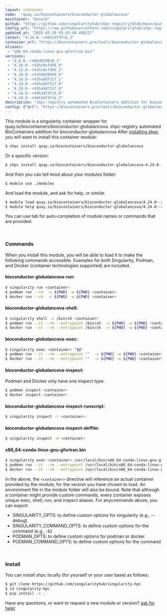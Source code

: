 ```yaml
---
layout: container
name:  "quay.io/biocontainers/bioconductor-globalancova"
maintainer: "@vsoch"
github: "https://github.com/singularityhub/shpc-registry/blob/main/quay.io/biocontainers/bioconductor-globalancova/container.yaml"
config_url: "https://raw.githubusercontent.com/singularityhub/shpc-registry/main/quay.io/biocontainers/bioconductor-globalancova/container.yaml"
updated_at: "2025-03-20 03:35:49.496227"
latest: "4.24.0--r44h3df3fcb_2"
container_url: "https://biocontainers.pro/tools/bioconductor-globalancova"
aliases:
 - "x86_64-conda-linux-gnu-gfortran.bin"
versions:
 - "4.8.0--r40hd029910_1"
 - "4.16.0--r42hc0cfd56_0"
 - "4.12.0--r41hc0cfd56_2"
 - "4.10.0--r41hd029910_0"
 - "4.16.0--r42ha9d7317_1"
 - "4.18.0--r43ha9d7317_0"
 - "4.20.0--r43ha9d7317_0"
 - "4.24.0--r44h3df3fcb_0"
 - "4.24.0--r44h3df3fcb_2"
description: "shpc-registry automated BioContainers addition for bioconductor-globalancova"
config: {"url": "https://biocontainers.pro/tools/bioconductor-globalancova", "maintainer": "@vsoch", "description": "shpc-registry automated BioContainers addition for bioconductor-globalancova", "latest": {"4.24.0--r44h3df3fcb_2": "sha256:7940928e5cce158d4ec189c7a64ab8cf057a4a41ffd7b48eb20a80b35259d735"}, "tags": {"4.8.0--r40hd029910_1": "sha256:48fa31b9abc9c639ffe18c956bf9cfc4edd3d59502cd6394ba55c5d34ba3439f", "4.16.0--r42hc0cfd56_0": "sha256:e77e6ab8f53f5850c8d7289ffcc2cc474eadd66a15293f0537cf0120214f9702", "4.12.0--r41hc0cfd56_2": "sha256:778cc304a4c36ad072eaf43416d49ed9db07009219130d4f84cbfcb832155a32", "4.10.0--r41hd029910_0": "sha256:1012fd44ec127ec6368902cc4fd45bec8f302c94131cd63d2eccb05ea247e30b", "4.16.0--r42ha9d7317_1": "sha256:304e467341f7dc11b0b1723414f5596f62bc59fd6fcff613e453f0e279f4d219", "4.18.0--r43ha9d7317_0": "sha256:1021a7c6eefde28ec43f329bce4cb12c28271ccec4d2aa7d72df709d0c249627", "4.20.0--r43ha9d7317_0": "sha256:7d1c261aebfe7b5c0b30a1fb3ad2301034a2dc136debb399c7658c436a78769c", "4.24.0--r44h3df3fcb_0": "sha256:6b8ff780516781196e2aade0fd6e1c8af59e02c3d7c69ef8b996ddeb70a4c55f", "4.24.0--r44h3df3fcb_2": "sha256:7940928e5cce158d4ec189c7a64ab8cf057a4a41ffd7b48eb20a80b35259d735"}, "docker": "quay.io/biocontainers/bioconductor-globalancova", "aliases": {"x86_64-conda-linux-gnu-gfortran.bin": "/usr/local/bin/x86_64-conda-linux-gnu-gfortran.bin"}}
---
```


This module is a singularity container wrapper for quay.io/biocontainers/bioconductor-globalancova.
shpc-registry automated BioContainers addition for bioconductor-globalancova
After [installing shpc](#install) you will want to install this container module:


```bash
$ shpc install quay.io/biocontainers/bioconductor-globalancova
```

Or a specific version:

```bash
$ shpc install quay.io/biocontainers/bioconductor-globalancova:4.24.0--r44h3df3fcb_2
```

And then you can tell lmod about your modules folder:

```bash
$ module use ./modules
```

And load the module, and ask for help, or similar.

```bash
$ module load quay.io/biocontainers/bioconductor-globalancova/4.24.0--r44h3df3fcb_2
$ module help quay.io/biocontainers/bioconductor-globalancova/4.24.0--r44h3df3fcb_2
```

You can use tab for auto-completion of module names or commands that are provided.

<br>

### Commands

When you install this module, you will be able to load it to make the following commands accessible.
Examples for both Singularity, Podman, and Docker (container technologies supported) are included.

#### bioconductor-globalancova-run:

```bash
$ singularity run <container>
$ podman run --rm  -v ${PWD} -w ${PWD} <container>
$ docker run --rm  -v ${PWD} -w ${PWD} <container>
```

#### bioconductor-globalancova-shell:

```bash
$ singularity shell -s /bin/sh <container>
$ podman run --it --rm --entrypoint /bin/sh  -v ${PWD} -w ${PWD} <container>
$ docker run --it --rm --entrypoint /bin/sh  -v ${PWD} -w ${PWD} <container>
```

#### bioconductor-globalancova-exec:

```bash
$ singularity exec <container> "$@"
$ podman run --it --rm --entrypoint ""  -v ${PWD} -w ${PWD} <container> "$@"
$ docker run --it --rm --entrypoint ""  -v ${PWD} -w ${PWD} <container> "$@"
```

#### bioconductor-globalancova-inspect:

Podman and Docker only have one inspect type.

```bash
$ podman inspect <container>
$ docker inspect <container>
```

#### bioconductor-globalancova-inspect-runscript:

```bash
$ singularity inspect -r <container>
```

#### bioconductor-globalancova-inspect-deffile:

```bash
$ singularity inspect -d <container>
```


#### x86_64-conda-linux-gnu-gfortran.bin

```bash
$ singularity exec <container> /usr/local/bin/x86_64-conda-linux-gnu-gfortran.bin
$ podman run --it --rm --entrypoint /usr/local/bin/x86_64-conda-linux-gnu-gfortran.bin   -v ${PWD} -w ${PWD} <container> -c " $@"
$ docker run --it --rm --entrypoint /usr/local/bin/x86_64-conda-linux-gnu-gfortran.bin   -v ${PWD} -w ${PWD} <container> -c " $@"
```



In the above, the `<container>` directive will reference an actual container provided
by the module, for the version you have chosen to load. An environment file in the
module folder will also be bound. Note that although a container
might provide custom commands, every container exposes unique exec, shell, run, and
inspect aliases. For anycommands above, you can export:

 - SINGULARITY_OPTS: to define custom options for singularity (e.g., --debug)
 - SINGULARITY_COMMAND_OPTS: to define custom options for the command (e.g., -b)
 - PODMAN_OPTS: to define custom options for podman or docker
 - PODMAN_COMMAND_OPTS: to define custom options for the command

<br>

### Install

You can install shpc locally (for yourself or your user base) as follows:

```bash
$ git clone https://github.com/singularityhub/singularity-hpc
$ cd singularity-hpc
$ pip install -e .
```

Have any questions, or want to request a new module or version? [ask for help!](https://github.com/singularityhub/singularity-hpc/issues)